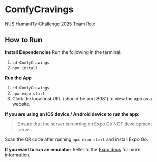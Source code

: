 # ComfyCravings
NUS HumanITy Challenge 2025 Team Roje

## How to Run

**Install Dependencies**
Run the following in the terminal:
1. <code>cd ComfyCravings</code>
2. <code>npm install</code>

**Run the App**
1. <code>cd ComfyCravings</code> 
2. <code>npx expo start</code>
3. Click the localhost URL (should be port 8081) to view the app as a website.

**If you are using an IOS device / Android device to run the app:**
> Ensure that the server is running on Expo Go NOT development server. 

Scan the QR code after running <code>npx expo start</code> and install Expo Go.

**If you want to run an emulator:**
Refer to the [Expo docs](https://docs.expo.dev/workflow/android-studio-emulator/) for more information.
